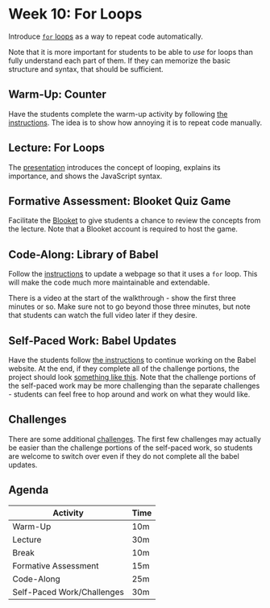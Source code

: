 # Week 10: For Loops
Introduce [`for` loops](https://developer.mozilla.org/en-US/docs/Web/JavaScript/Guide/Loops_and_iteration) as a way to repeat code automatically.

Note that it is more important for students to be able to _use_ for loops than fully understand each part of them. If they can memorize the basic structure and syntax, that should be sufficient.

## Warm-Up: Counter
Have the students complete the warm-up activity by following [the instructions](WarmUp.md). The idea is to show how annoying it is to repeat code manually.

## Lecture: For Loops
The [presentation](ForLoops.pptx) introduces the concept of looping, explains its importance, and shows the JavaScript syntax.

## Formative Assessment: Blooket Quiz Game
Facilitate the [Blooket](https://dashboard.blooket.com/set/632875ba32e5ef11ac0231c4) to give students a chance to review the concepts from the lecture. Note that a Blooket account is required to host the game.

## Code-Along: Library of Babel
Follow the [instructions](BabelCodeAlong.md) to update a webpage so that it uses a `for` loop. This will make the code much more maintainable and extendable.

There is a video at the start of the walkthrough - show the first three minutes or so. Make sure not to go beyond those three minutes, but note that students can watch the full video later if they desire.

## Self-Paced Work: Babel Updates
Have the students follow [the instructions](SelfPacedWork.md) to continue working on the Babel website. At the end, if they complete all of the challenge portions, the project should look [something like this](https://glitch.com/edit/#!/honorable-tabby-papyrus). Note that the challenge portions of the self-paced work may be more challenging than the separate challenges - students can feel free to hop around and work on what they would like.

## Challenges
There are some additional [challenges](Challenges.md). The first few challenges may actually be easier than the challenge portions of the self-paced work, so students are welcome to switch over even if they do not complete all the babel updates.
 
## Agenda

| Activity | Time |
|-|-|
| Warm-Up | 10m |
| Lecture | 30m |
| Break | 10m |
| Formative Assessment | 15m |
| Code-Along | 25m |
| Self-Paced Work/Challenges | 30m |
